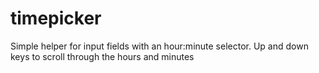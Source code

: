 timepicker
==========

Simple helper for input fields with an hour:minute selector. Up and down keys to scroll through the hours and minutes
